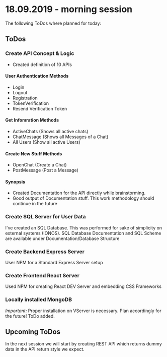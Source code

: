 # 18.09.2019 - morning session

The following ToDos where planned for today:

## ToDos

### Create API Concept & Logic

- Created definition of 10 APIs

#### User Authentication Methods

- Login
- Logout
- Registration
- TokenVerification
- Resend Verification Token

#### Get Infomration Methods

- ActiveChats (Shows all active chats)
- ChatMessage (Shows all Messages of a Chat)
- All Users (Show all active Users)

#### Create New Stuff Methods

- OpenChat (Create a Chat)
- PostMessage (Post a Message)

#### Synopsis

- Created Documentation for the API directly while brainstorming.
- Good output of Documentation stuff. This work methodology should continue in the future

### Create SQL Server for User Data

I've created an SQL Database. This was performed for sake of simplicity on external systems (IONOS).
SQL Database Documentation and SQL Scheme are available under Documentation/Database Structure

### Create Backend Express Server

User NPM for a Standard Express Server setup

### Create Frontend React Server

Used NPM for creating React DEV Server and embedding CSS Frameworks

### Locally installed MongoDB

_Important:_ Proper installation on VServer is necessary. Plan accordingly for the future! ToDo added.

## Upcoming ToDos

In the next session we will start by creating REST API which returns dummy data in the API return style we expect.
